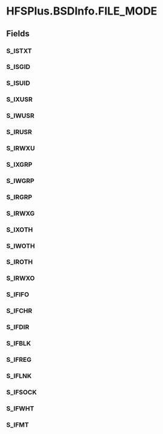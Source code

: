 ﻿


# HFSPlus.BSDInfo.FILE_MODE

## Fields

### S_ISTXT

### S_ISGID

### S_ISUID

### S_IXUSR

### S_IWUSR

### S_IRUSR

### S_IRWXU

### S_IXGRP

### S_IWGRP

### S_IRGRP

### S_IRWXG

### S_IXOTH

### S_IWOTH

### S_IROTH

### S_IRWXO

### S_IFIFO

### S_IFCHR

### S_IFDIR

### S_IFBLK

### S_IFREG

### S_IFLNK

### S_IFSOCK

### S_IFWHT

### S_IFMT
